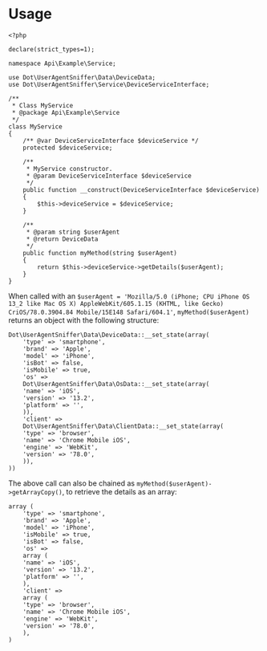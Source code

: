 # Usage

    <?php
    
    declare(strict_types=1);
    
    namespace Api\Example\Service;
    
    use Dot\UserAgentSniffer\Data\DeviceData;
    use Dot\UserAgentSniffer\Service\DeviceServiceInterface;
    
    /**
     * Class MyService
     * @package Api\Example\Service
     */
    class MyService
    {
        /** @var DeviceServiceInterface $deviceService */
        protected $deviceService;
    
        /**
         * MyService constructor.
         * @param DeviceServiceInterface $deviceService
         */
        public function __construct(DeviceServiceInterface $deviceService)
        {
            $this->deviceService = $deviceService;
        }
    
        /**
         * @param string $userAgent
         * @return DeviceData
         */
        public function myMethod(string $userAgent)
        {
            return $this->deviceService->getDetails($userAgent);
        }
    }

When called with an `$userAgent = 'Mozilla/5.0 (iPhone; CPU iPhone OS 13_2 like Mac OS X) AppleWebKit/605.1.15 (KHTML, like Gecko) CriOS/78.0.3904.84 Mobile/15E148 Safari/604.1'`, `myMethod($userAgent)` returns an object with the following structure:

    Dot\UserAgentSniffer\Data\DeviceData::__set_state(array(
        'type' => 'smartphone',
        'brand' => 'Apple',
        'model' => 'iPhone',
        'isBot' => false,
        'isMobile' => true,
        'os' =>
        Dot\UserAgentSniffer\Data\OsData::__set_state(array(
        'name' => 'iOS',
        'version' => '13.2',
        'platform' => '',
        )),
        'client' =>
        Dot\UserAgentSniffer\Data\ClientData::__set_state(array(
        'type' => 'browser',
        'name' => 'Chrome Mobile iOS',
        'engine' => 'WebKit',
        'version' => '78.0',
        )),
    ))

The above call can also be chained as `myMethod($userAgent)->getArrayCopy()`, to retrieve the details as an array:

    array (
        'type' => 'smartphone',
        'brand' => 'Apple',
        'model' => 'iPhone',
        'isMobile' => true,
        'isBot' => false,
        'os' =>
        array (
        'name' => 'iOS',
        'version' => '13.2',
        'platform' => '',
        ),
        'client' =>
        array (
        'type' => 'browser',
        'name' => 'Chrome Mobile iOS',
        'engine' => 'WebKit',
        'version' => '78.0',
        ),
    )
